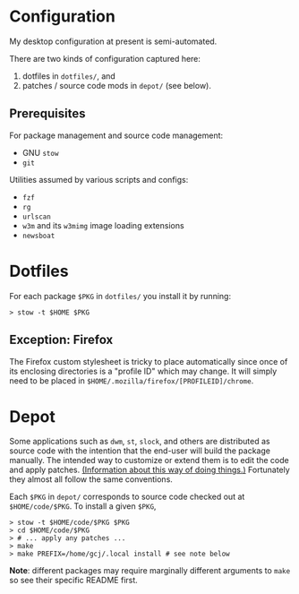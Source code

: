 # Configuration

My desktop configuration at present is semi-automated.

There are two kinds of configuration captured here:

1. dotfiles in `dotfiles/`, and
2. patches / source code mods in `depot/` (see below).

## Prerequisites

For package management and source code management:

- GNU `stow`
- `git`

Utilities assumed by various scripts and configs:

- `fzf`
- `rg`
- `urlscan`
- `w3m` and its `w3mimg` image loading extensions
- `newsboat`

# Dotfiles

For each package `$PKG` in `dotfiles/` you install it by running:

```console
> stow -t $HOME $PKG
```

## Exception: Firefox

The Firefox custom stylesheet is tricky to place automatically since once of
its enclosing directories is a "profile ID" which may change.
It will simply need to be placed in
`$HOME/.mozilla/firefox/[PROFILEID]/chrome`.

# Depot

Some applications such as `dwm`, `st`, `slock`, and others are distributed as
source code with the intention that the end-user will build the package
manually.
The intended way to customize or extend them is to edit the code and apply
patches.
[(Information about this way of doing things.)][suckless]
Fortunately they almost all follow the same conventions.

Each `$PKG` in `depot/` corresponds to source code checked out at
`$HOME/code/$PKG`.
To install a given `$PKG`,

```console
> stow -t $HOME/code/$PKG $PKG
> cd $HOME/code/$PKG
> # ... apply any patches ...
> make
> make PREFIX=/home/gcj/.local install # see note below
```

**Note**: different packages may require marginally different arguments to
`make` so see their specific README first.

[suckless]: https://suckless.org/hacking
